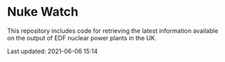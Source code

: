 # Nuke Watch

This repository includes code for retrieving the latest information available on the output of EDF nuclear power plants in the UK.

Last updated: 2021-06-06 15:14